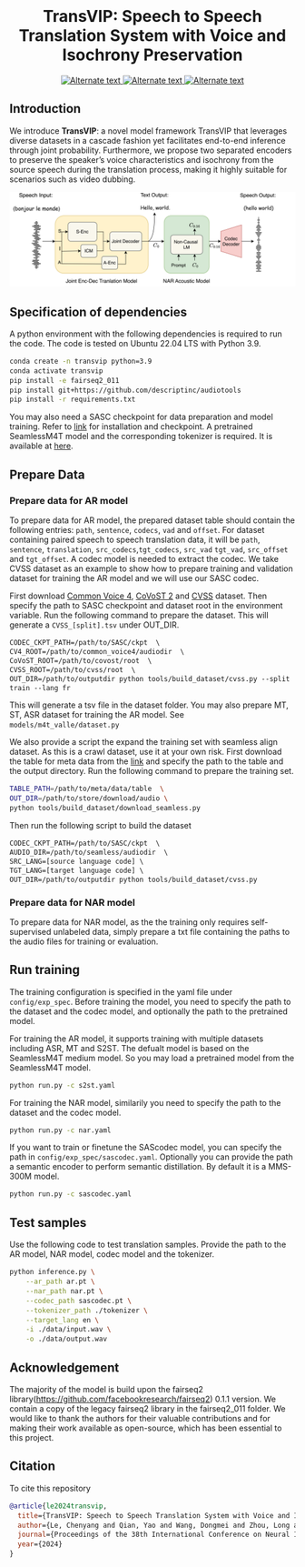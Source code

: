 <br>
<p align="center">
<h1 align="center"><strong>TransVIP: Speech to Speech Translation System with Voice and Isochrony Preservation
</strong></h1>
  </p>

<p align="center">
  <a href="https://arxiv.org/abs/2405.17809" target='_**blank**'>
    <img src="https://img.shields.io/badge/arxiv-2405.17809-blue?" alt="Alternate text">
  </a>
  <a href="https://arxiv.org/pdf/2405.17809" target='_blank'>
    <img src="https://img.shields.io/badge/Paper-📖-blue?" alt="Alternate text">
  </a>
  <a href="https://www.microsoft.com/en-us/research/project/transvip/" target='_blank'>
    <img src="https://img.shields.io/badge/Project-&#x1F680-blue" alt="Alternate text">
  </a>
</p>

## Introduction

We introduce <b>TransVIP</b>: a novel model framework TransVIP that leverages diverse datasets in a cascade fashion yet facilitates end-to-end inference through joint probability. Furthermore, we propose two separated encoders to preserve the speaker’s voice characteristics and isochrony from the source speech during the translation process, making it highly suitable for scenarios such as video dubbing.

![这是图片](./assets/overview.png "Magic Gardens")

## Specification of dependencies

A python environment with the following dependencies is required to run the code. The code is tested on Ubuntu 22.04 LTS with Python 3.9.

```bash
conda create -n transvip python=3.9
conda activate transvip
pip install -e fairseq2_011
pip install git+https://github.com/descriptinc/audiotools
pip install -r requirements.txt
```

You may also need a SASC checkpoint for data preparation and model training. Refer to [link](https://github.com/nethermanpro/sascodec) for installation and checkpoint. A pretrained SeamlessM4T model and the corresponding tokenizer is required. It is available at [here](https://github.com/facebookresearch/seamless_communication).

## Prepare Data

### Prepare data for AR model

To prepare data for AR model, the prepared dataset table should contain the following entries: `path`, `sentence`, `codecs`, `vad` and `offset`. For dataset containing paired speech to speech translation data, it will be `path`, `sentence`, `translation`, `src_codecs`,`tgt_codecs`, `src_vad` `tgt_vad`, `src_offset` and `tgt_offset`. A codec model is needed to extract the codec. We take CVSS dataset as an example to show how to prepare training and validation dataset for training the AR model and we will use our SASC codec.

First download [Common Voice 4](https://commonvoice.mozilla.org/en/datasets), [CoVoST 2](https://github.com/facebookresearch/covost) and [CVSS](https://github.com/google-research-datasets/cvss) dataset. Then specify the path to SASC checkpoint and dataset root in the environment variable. Run the following command to prepare the dataset. This will generate a `CVSS_[split].tsv` under OUT_DIR.

```
CODEC_CKPT_PATH=/path/to/SASC/ckpt  \
CV4_ROOT=/path/to/common_voice4/audiodir  \
CoVoST_ROOT=/path/to/covost/root  \
CVSS_ROOT=/path/to/cvss/root  \
OUT_DIR=/path/to/outputdir python tools/build_dataset/cvss.py --split train --lang fr
```

This will generate a tsv file in the dataset folder. You may also prepare MT, ST, ASR dataset for training the AR model. See `models/m4t_valle/dataset.py`

We also provide a script the expand the training set with seamless align dataset. As this is a crawl dataset, use it at your own risk. First download the table for meta data from the [link](https://github.com/facebookresearch/seamless_communication/blob/main/docs/m4t/seamless_align_README.md) and specify the path to the table and the output directory. Run the following command to prepare the training set.

```bash
TABLE_PATH=/path/to/meta/data/table  \
OUT_DIR=/path/to/store/download/audio \
python tools/build_dataset/download_seamless.py
```

Then run the following script to build the dataset

```
CODEC_CKPT_PATH=/path/to/SASC/ckpt  \
AUDIO_DIR=/path/to/seamless/audiodir  \
SRC_LANG=[source language code] \
TGT_LANG=[target language code] \
OUT_DIR=/path/to/outputdir python tools/build_dataset/cvss.py
```

### Prepare data for NAR model

To prepare data for NAR model, as the the training only requires self-supervised unlabeled data, simply prepare a txt file containing the paths to the audio files for training or evaluation.

## Run training

The training configuration is specified in the yaml file under `config/exp_spec`. Before training the model, you need to specify the path to the dataset and the codec model, and optionally the path to the pretrained model.

For training the AR model, it supports training with multiple datasets including ASR, MT and S2ST. The defualt model is based on the SeamlessM4T medium model. So you may load a pretrained model from the SeamlessM4T model.

```bash
python run.py -c s2st.yaml 
```

For training the NAR model, similarily you need to specify the path to the dataset and the codec model.

```bash
python run.py -c nar.yaml
```

If you want to train or finetune the SAScodec model, you can specify the path in `config/exp_spec/sascodec.yaml`. Optionally you can provide the path a semantic encoder to perform semantic distillation. By default it is a MMS-300M model.

```bash
python run.py -c sascodec.yaml
```

## Test samples

Use the following code to test translation samples. Provide the path to the AR model, NAR model, codec model and the tokenizer.

```bash
python inference.py \
    --ar_path ar.pt \
    --nar_path nar.pt \
    --codec_path sascodec.pt \
    --tokenizer_path ./tokenizer \
    --target_lang en \
    -i ./data/input.wav \
    -o ./data/output.wav
```

## Acknowledgement

The majority of the model is build upon the fairseq2 library(<https://github.com/facebookresearch/fairseq2>) 0.1.1 version. We contain a copy of the legacy fairseq2 library in the fairseq2_011 folder. We would like to thank the authors for their valuable contributions and for making their work available as open-source, which has been essential to this project.

## Citation

To cite this repository

```bibtex
@article{le2024transvip,
  title={TransVIP: Speech to Speech Translation System with Voice and Isochrony Preservation},
  author={Le, Chenyang and Qian, Yao and Wang, Dongmei and Zhou, Long and Liu, Shujie and Wang, Xiaofei and Yousefi, Midia and Qian, Yanmin and Li, Jinyu and Zhao, Sheng and others},
  journal={Proceedings of the 38th International Conference on Neural Information Processing Systems (NeurIPS 2024)},
  year={2024}
}
```
